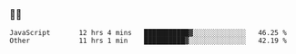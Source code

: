 ### 👨‍💻

<!--START_SECTION:waka-->

```text
JavaScript       12 hrs 4 mins   ███████████▓░░░░░░░░░░░░░   46.25 %
Other            11 hrs 1 min    ██████████▓░░░░░░░░░░░░░░   42.19 %
```

<!--END_SECTION:waka-->
